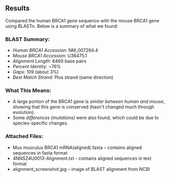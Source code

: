 ##  Results

Compared the human BRCA1 gene sequence with the mouse BRCA1 gene using BLASTn. Below is a summary of what we found:

###  BLAST Summary:
- *Human BRCA1 Accession*: NM_007294.4
- *Mouse BRCA1 Accession*: U36475.1
- *Alignment Length*: 6469 base pairs
- *Percent Identity*: ~76%
- *Gaps*: 109 (about 3%)
- *Best Match Strand*: Plus strand (same direction)

###  What This Means:
- A large portion of the BRCA1 gene is *similar between human and mouse*, showing that this gene is conserved (hasn't changed much through evolution).
- Some *differences (mutations)* were also found, which could be due to species-specific changes.

###  Attached Files:
- Mus musculus BRCA1 mRNA(aligned).fasta – contains aligned sequences in fasta format
- 4NNSZ4U0013-Alignment.txt - contains aligned sequences in text format
- alignment_screenshot.jpg – image of BLAST alignment from NCBI
